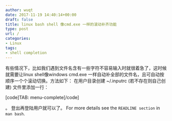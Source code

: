 ```yaml
---
author: wuqt
date: 2017-11-19 14:40:14+00:00
draft: false
title: linux bash shell 像cmd.exe 一样的滚动补齐功能
type: post
url: /
categories:
- Linux
tags:
- shell completion
---
```


有些情况下，比如我们遇到文件名含有一些字符不容易输入时就很着急了，这时候就需要让linux shell像windows cmd.exe 一样自动补全部的文件名，且可自动按顺序一个个滚动切换。方法如下：
在用户目录创建 ~/.inputrc (若不存在则自己创建) 文件里添加一行：

[code]TAB: menu-complete[/code]

。
登出再登陆用户就可以了。
For more details see the ` READLINE section ` in ` man bash `.
